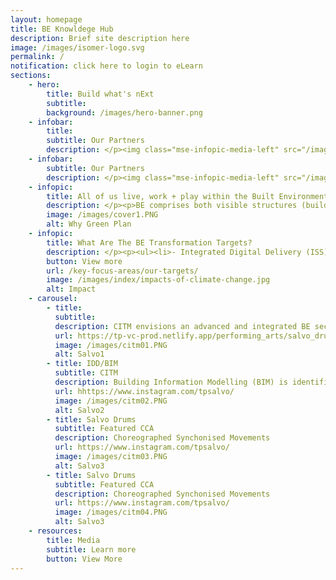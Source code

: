 ```yaml
---
layout: homepage
title: BE Knowldege Hub
description: Brief site description here
image: /images/isomer-logo.svg
permalink: /
notification: click here to login to eLearn
sections:
    - hero:
        title: Build what's nExt
        subtitle: 
        background: /images/hero-banner.png
    - infobar:
        title: 
        subtitle: Our Partners
        description: </p><img class="mse-infopic-media-left" src="/images/be01.PNG" alt="partner" /><p class="mse-none"> </p><img class="mse-infopic-media-left" src="/images/cover3.PNG" alt="partner" /><p class="mse-none">
    - infobar:
        subtitle: Our Partners
        description: </p><img class="mse-infopic-media-left" src="/images/partner2.PNG" alt="partner" /><p class="mse-none">
    - infopic:
        title: All of us live, work + play within the Built Environment
        description: </p><p>BE comprises both visible structures (buildings) & invisible infrastructure (pipes, cabling) that enable the connectivity and conveniences of our modern life. 
        image: /images/cover1.PNG
        alt: Why Green Plan
    - infopic:
        title: What Are The BE Transformation Targets?
        description: </p><p><ul><li>- Integrated Digital Delivery (ISS) up to 60 projects by 2020</li><li>- Quadruple solar energy deployment by 2025</li><li>- Reduce the waste sent to landfill by 30% by 2030 </li><li>- At least 20% of schools to be carbon neutral by 2030</li><li>- All newly registered cars to be cleaner-energy models from 2030</li></ul></p><img class="mse-infopic-media-left" src="/images/index/impacts-of-climate-change.jpg" alt="Impact" /><p class="mse-none">
        button: View more
        url: /key-focus-areas/our-targets/
        image: /images/index/impacts-of-climate-change.jpg
        alt: Impact
    - carousel:
        - title: 
          subtitle:
          description: CITM envisions an advanced and integrated BE sector with adoption of leading technologies, led by progressive and collaborative firms; and supported by a skilled and competent workforce
          url: https://tp-vc-prod.netlify.app/performing_arts/salvo_drums/
          image: /images/citm01.PNG  
          alt: Salvo1
        - title: IDD/BIM
          subtitle: CITM
          description: Building Information Modelling (BIM) is identified as a key technology to improve productivity & level of integration across various disciplines across the entire construction value chain. Adoption of BIM is key to the success of Integrated Digital Delivery (IDD).
          url: hhttps://www.instagram.com/tpsalvo/
          image: /images/citm02.PNG
          alt: Salvo2
        - title: Salvo Drums
          subtitle: Featured CCA
          description: Choreographed Synchonised Movements
          url: https://www.instagram.com/tpsalvo/
          image: /images/citm03.PNG
          alt: Salvo3
        - title: Salvo Drums
          subtitle: Featured CCA
          description: Choreographed Synchonised Movements
          url: https://www.instagram.com/tpsalvo/
          image: /images/citm04.PNG
          alt: Salvo3
    - resources:
        title: Media
        subtitle: Learn more
        button: View More
---
```

